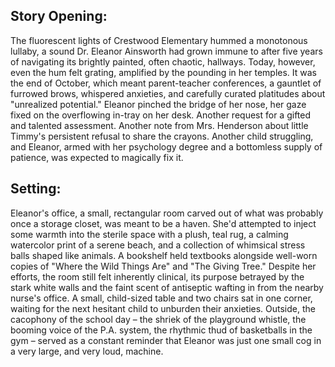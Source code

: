 ## Story Opening:

The fluorescent lights of Crestwood Elementary hummed a monotonous lullaby, a sound Dr. Eleanor Ainsworth had grown immune to after five years of navigating its brightly painted, often chaotic, hallways. Today, however, even the hum felt grating, amplified by the pounding in her temples. It was the end of October, which meant parent-teacher conferences, a gauntlet of furrowed brows, whispered anxieties, and carefully curated platitudes about "unrealized potential." Eleanor pinched the bridge of her nose, her gaze fixed on the overflowing in-tray on her desk. Another request for a gifted and talented assessment. Another note from Mrs. Henderson about little Timmy's persistent refusal to share the crayons. Another child struggling, and Eleanor, armed with her psychology degree and a bottomless supply of patience, was expected to magically fix it.

## Setting:

Eleanor's office, a small, rectangular room carved out of what was probably once a storage closet, was meant to be a haven. She'd attempted to inject some warmth into the sterile space with a plush, teal rug, a calming watercolor print of a serene beach, and a collection of whimsical stress balls shaped like animals. A bookshelf held textbooks alongside well-worn copies of "Where the Wild Things Are" and "The Giving Tree." Despite her efforts, the room still felt inherently clinical, its purpose betrayed by the stark white walls and the faint scent of antiseptic wafting in from the nearby nurse's office. A small, child-sized table and two chairs sat in one corner, waiting for the next hesitant child to unburden their anxieties. Outside, the cacophony of the school day – the shriek of the playground whistle, the booming voice of the P.A. system, the rhythmic thud of basketballs in the gym – served as a constant reminder that Eleanor was just one small cog in a very large, and very loud, machine.

